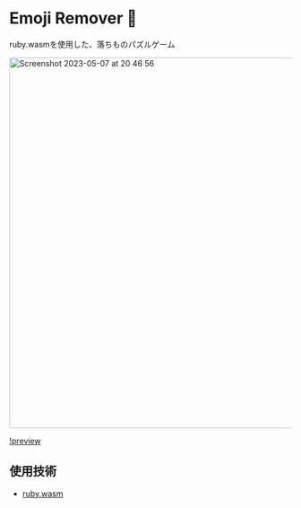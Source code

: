 # Emoji Remover 🥺

ruby.wasmを使用した、落ちものパズルゲーム

<img width="661" alt="Screenshot 2023-05-07 at 20 46 56" src="https://user-images.githubusercontent.com/67275879/236675548-d4c5ca05-ab31-4e16-8266-e919a42ceda4.png">

[!preview](https://user-images.githubusercontent.com/67275879/236675587-e007aeab-5d99-4d4e-9e22-4f92a424bb6c.mov)

## 使用技術
- [ruby.wasm](https://github.com/ruby/ruby.wasm)
